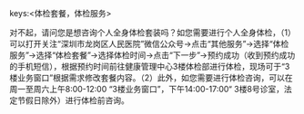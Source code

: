 keys:<体检套餐，体检服务>

对不起，请问您是想咨询个人全身体检套装吗？如您需要进行个人全身体检，（1）可以打开关注“深圳市龙岗区人民医院”微信公众号→点击“其他服务”→选择“体检服务”→选择“体检套餐”→选择体检时间→点击“下一步”→预约成功（收到预约成功的手机短信），根据预约时间前往健康管理中心3楼体检部进行体检，现场可于“3楼业务窗口”根据需求修改套餐内容。（2）此外，如您需要进行体检咨询，可以在周一至周六上午8:00-12:00 “3楼业务窗口”，下午14:00-17:00“ 3楼8号诊室，法定节假日除外）进行体检前咨询。